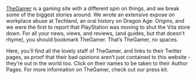 [TheGamer](https://www.thegamer.com/) is a gaming site with a different spin on things, and we break some of the biggest stories around. We wrote an extensive expose on workplace abuse at Techland, an oral history on Dragon Age: Origins, and we were the first to report that PlayStation was moving to shut the Vita store down. For all your news, views, and reviews, (and guides, but that doesn’t rhyme), you should bookmark TheGamer. That’s TheGamer, no spaces.

Here, you’ll find all the lovely staff of TheGamer, and links to their Twitter pages, as proof that their bad opinions aren’t just contained to this website - they’re out in the world too. Click on their names to be taken to their Author Pages. For more information on TheGamer, check out our press kit.
